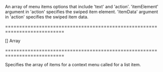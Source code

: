<!--**
/*-------------------------------------------
    Auto-generated file. Do not modify.
-------------------------------------------

**-->
<!--d-->An array of menu items options that include 'text' and 'action'. 'itemElement' argument in 'action' specifies the swiped item element. 'itemData' argument in 'action' specifies the swiped item data.<!--/d-->
===========================================================================
<!--default-->[]<!--/default-->
<!--type-->Array<!--/type-->
===========================================================================

<!--shortDescription-->
Specifies the array of items for a context menu called for a list item.
<!--/shortDescription-->

<!--fullDescription-->

<!--/fullDescription-->